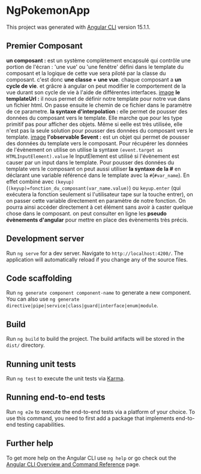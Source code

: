 # NgPokemonApp

This project was generated with [Angular CLI](https://github.com/angular/angular-cli) version 15.1.1.

## Premier Composant

**un composant :** est un système complètement encapsulé qui contrôle une portion de l'écran : 'une vue' ou 'une fenêtre' défini dans le template du composant et la logique de cette vue sera piloté par la classe du composant. c'est donc **une classe + une vue**.
chaque composant a **un cycle de vie**. et grâcre à angular on peut modifier le comportement de la vue durant son cycle de vie à l'aide de différentes interfaces.
[image](/ng-pokemon-app/src/assets/images/interfaces_cycle-de-vie.png)
**le templateUrl :** il nous permet de définir notre template pour notre vue dans un fichier html. On passe ensuite le chemin de ce fichier dans le paramètre de ce parametre.
**la syntaxe d'interpolation :** elle permet de pousser des données du composant vers le template. Elle marche que pour les type primitif pas pour afficher des objets. Même si eelle est très utilisée, elle n'est pas la seule solution pour pousser des données du composant vers le template.
[image](/ng-pokemon-app/src/assets/images/interpolation_alternative.png)
**l'observable $event :** est un objet qui permet de pousser des données du template vers le composant. Pour récupérer les données de l'évènement on utilise on utilise la syntaxe `(event.target as HTMLInputElement).value` le InputElement est utilisé si l'évènement est causer par un input dans le template. 
Pour pousser des données du template vers le composant on peut aussi utiliser **la syntaxe de la #** en déclarant une variable référencé dans le template avec la `#`(`#var_name`). En effet combiné avec `(keyup)` (`(keyup)=fonction_du_composant(var_name.value)`) ou `keyup.enter` (qui exécutera la fonction seulement si l'utilisateur tape sur la touche entrer), on on passer cette variable directement en paramètre de notre fonction. On pourra ainsi accéder directement à cet élément sans avoir à caster quelque chose dans le composant.
on peut consulter en ligne les **pseudo évènements d'angular** pour mettre en place des évènements très précis.

## Development server

Run `ng serve` for a dev server. Navigate to `http://localhost:4200/`. The application will automatically reload if you change any of the source files.

## Code scaffolding

Run `ng generate component component-name` to generate a new component. You can also use `ng generate directive|pipe|service|class|guard|interface|enum|module`.

## Build

Run `ng build` to build the project. The build artifacts will be stored in the `dist/` directory.

## Running unit tests

Run `ng test` to execute the unit tests via [Karma](https://karma-runner.github.io).

## Running end-to-end tests

Run `ng e2e` to execute the end-to-end tests via a platform of your choice. To use this command, you need to first add a package that implements end-to-end testing capabilities.

## Further help

To get more help on the Angular CLI use `ng help` or go check out the [Angular CLI Overview and Command Reference](https://angular.io/cli) page.
